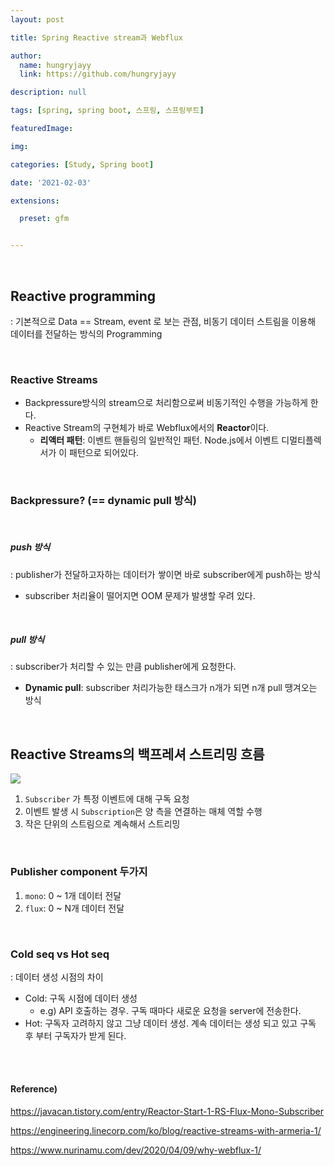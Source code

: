 ```yaml
---
layout: post

title: Spring Reactive stream과 Webflux

author: 
  name: hungryjayy
  link: https://github.com/hungryjayy

description: null

tags: [spring, spring boot, 스프링, 스프링부트]

featuredImage: 

img: 

categories: [Study, Spring boot]

date: '2021-02-03'

extensions:

  preset: gfm


---
```


<br>

## Reactive programming

: 기본적으로 Data == Stream, event 로 보는 관점, 비동기 데이터 스트림을 이용해 데이터를 전달하는 방식의 Programming

<br>

### Reactive Streams

* Backpressure방식의 stream으로 처리함으로써 비동기적인 수행을 가능하게 한다.
* Reactive Stream의 구현체가 바로 Webflux에서의 **Reactor**이다.
  * **리액터 패턴**: 이벤트 핸들링의 일반적인 패턴. Node.js에서 이벤트 디멀티플렉서가 이 패턴으로 되어있다.


<br>

### Backpressure? (== dynamic pull 방식)

<br>

##### push 방식

: publisher가 전달하고자하는 데이터가 쌓이면 바로 subscriber에게 push하는 방식

* subscriber 처리율이 떨어지면 OOM 문제가 발생할 우려 있다.

<br>

##### pull 방식

: subscriber가 처리할 수 있는 만큼 publisher에게 요청한다.
- **Dynamic pull**: subscriber 처리가능한 태스크가 n개가 되면 n개 pull 땡겨오는 방식

<br>

## Reactive Streams의 백프레셔 스트리밍 흐름

<img src = "https://hungryjayy.github.io/assets/img/Spring_Boot/reactiveflow.png">

1. `Subscriber` 가 특정 이벤트에 대해 구독 요청
2. 이벤트 발생 시 `Subscription`은 양 측을 연결하는 매체 역할 수행
3. 작은 단위의 스트림으로 계속해서 스트리밍

  <br>


### Publisher component 두가지
1. `mono`: 0 ~ 1개 데이터 전달
1. `flux`: 0 ~ N개 데이터 전달

<br>

### Cold seq vs Hot seq

: 데이터 생성 시점의 차이
- Cold: 구독 시점에 데이터 생성
    - e.g) API 호출하는 경우. 구독 때마다 새로운 요청을 server에 전송한다.
- Hot: 구독자 고려하지 않고 그냥 데이터 생성. 계속 데이터는 생성 되고 있고 구독 후 부터 구독자가 받게 된다.

<br><br>

#### Reference)

https://javacan.tistory.com/entry/Reactor-Start-1-RS-Flux-Mono-Subscriber <br>

https://engineering.linecorp.com/ko/blog/reactive-streams-with-armeria-1/ <br>

https://www.nurinamu.com/dev/2020/04/09/why-webflux-1/